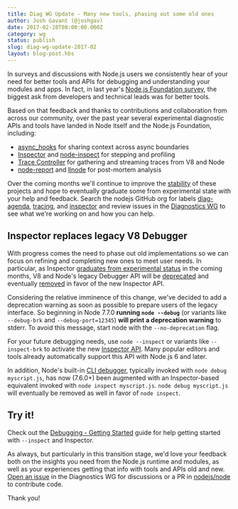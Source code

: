 ```yaml
---
title: Diag WG Update - Many new tools, phasing out some old ones
author: Josh Gavant (@joshgav)
date: 2017-02-28T08:00:00.000Z
category: wg
status: publish
slug: diag-wg-update-2017-02
layout: blog-post.hbs
---
```


In surveys and discussions with Node.js users we consistently hear of your need
for better tools and APIs for debugging and understanding your modules and apps.
In fact, in last year's [Node.js Foundation survey][], the biggest ask from
developers and technical leads was for better tools.

Based on that feedback and thanks to contributions and collaboration from across
our community, over the past year several experimental diagnostic APIs and tools
have landed in Node itself and the Node.js Foundation, including:

- [async_hooks][] for sharing context across async boundaries
- [Inspector][] and [node-inspect][] for stepping and profiling
- [Trace Controller][] for gathering and streaming traces from V8 and Node
- [node-report][] and [llnode][] for post-mortem analysis

Over the coming months we'll continue to improve the [stability][] of these projects
and hope to eventually graduate some from experimental state with your help and
feedback. Search the nodejs GitHub org for labels [diag-agenda][],
[tracing][], and [inspector][] and review issues in the [Diagnostics WG][] to
see what we're working on and how you can help.

## Inspector replaces legacy V8 Debugger

With progress comes the need to phase out old implementations so we can focus on
refining and completing new ones to meet user needs. In particular, as Inspector
[graduates from experimental status](https://github.com/nodejs/node/issues/11421)
in the coming months, V8 and Node's legacy Debugger API will be
[deprecated](https://github.com/nodejs/node/pull/10970) and eventually
[removed](https://github.com/nodejs/node/issues/9789) in favor of the new
Inspector API.

Considering the relative imminence of this change, we've decided to add a deprecation
warning as soon as possible to prepare users of the legacy interface. So beginning
in Node 7.7.0 **running `node --debug`** (or variants like `--debug-brk` and
`--debug-port=12345`) **will print a deprecation warning** to stderr. To avoid
this message, start node with the `--no-deprecation` flag.

For your future debugging needs, use `node --inspect` or variants like `--inspect-brk`
to activate the new [Inspector API][]. Many popular editors and tools already
automatically support this API with Node.js 6 and later.

In addition, Node's built-in [CLI debugger][], typically invoked with `node
debug myscript.js`, has now (7.6.0+) been augmented with an Inspector-based
equivalent invoked with `node inspect myscript.js`. `node debug myscript.js` will
eventually be removed as well in favor of `node inspect`.

## Try it!

Check out the [Debugging - Getting Started][] guide for help getting started
with `--inspect` and Inspector.

As always, but particularly in this transition stage, we'd love your feedback
both on the insights you need from the Node.js runtime and modules, as well as
your experiences getting that info with tools and APIs old and new. [Open an
issue][] in the Diagnostics WG for discussions or a PR in [nodejs/node][] to
contribute code.

Thank you!

[async_hooks]: https://github.com/nodejs/node/pull/8531
[CLI debugger]: https://nodejs.org/docs/v7.6.0/api/debugger.html
[Debugging - Getting Started]: https://nodejs.org/en/docs/guides/debugging-getting-started/
[diag-agenda]: https://github.com/search?q=org%3Anodejs+label%3A%22diag-agenda%22&type=Issues
[Diagnostics WG]: https://github.com/nodejs/diagnostics/issues
[Inspector API]: https://chromedevtools.github.io/debugger-protocol-viewer/v8/
[Inspector]: https://github.com/nodejs/node/issues?utf8=%E2%9C%93&q=label%3Ainspector%20
[llnode]: https://github.com/nodejs/llnode
[node-inspect]: https://github.com/nodejs/node-inspect
[node-report]: https://github.com/nodejs/node-report
[Node.js Foundation survey]: /static/documents/2016-survey-report.pdf
[nodejs/node]: https://github.com/nodejs/node
[Open an issue]: https://github.com/nodejs/diagnostics/issues/new
[stability]: https://nodejs.org/dist/latest-v7.x/docs/api/documentation.html#documentation_stability_index
[Trace Controller]: https://github.com/nodejs/node/pull/9304
[tracing]: https://github.com/search?utf8=✓&q=org%3Anodejs+label%3A"tracing"+is%3Aopen&type=Issues
